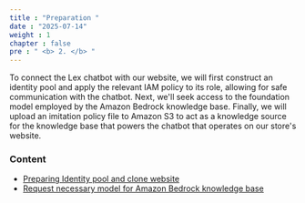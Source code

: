 ```yaml
---
title : "Preparation "
date : "2025-07-14"
weight : 1
chapter : false
pre : " <b> 2. </b> "
---
```



To connect the Lex chatbot with our website, we will first construct an identity pool and apply the relevant IAM policy to its role, allowing for safe communication with the chatbot.  Next, we'll seek access to the foundation model employed by the Amazon Bedrock knowledge base.  Finally, we will upload an imitation policy file to Amazon S3 to act as a knowledge source for the knowledge base that powers the chatbot that operates on our store's website.

### Content
  - [Preparing Identity pool and clone website](2.1-createidentitypool/)
  - [Request necessary model for Amazon Bedrock knowledge base ](2.2-requestmodel/)